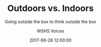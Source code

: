 ---
layout:     post
title:      "Outdoors vs. Indoors"
subtitle:   "Going outside the box to think outside the box"
date:       2017-06-26 12:00:00
author:     "WSHS Voices"
header-img: "img/post/post-bg-05.jpg"
comments: false
---